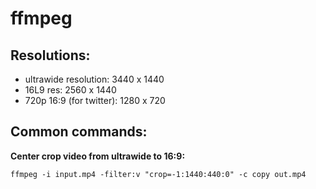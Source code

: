 # ffmpeg

## Resolutions:
 - ultrawide resolution: 3440 x 1440
 - 16L9 res: 2560 x 1440
 - 720p 16:9 (for twitter): 1280 x  720


## Common commands:

**Center crop video from ultrawide to 16:9:**

`ffmpeg -i input.mp4 -filter:v "crop=-1:1440:440:0" -c copy out.mp4`
